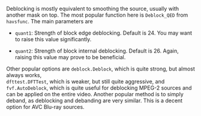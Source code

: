 Deblocking is mostly equivalent to smoothing the source, usually with
another mask on top. The most popular function here is `Deblock_QED`
from `havsfunc`. The main parameters are

-   `quant1`: Strength of block edge deblocking. Default is 24. You may
    want to raise this value significantly.

-   `quant2`: Strength of block internal deblocking. Default is 26.
    Again, raising this value may prove to be beneficial.

Other popular options are `deblock.Deblock`, which is quite strong, but
almost always works,\
`dfttest.DFTTest`, which is weaker, but still quite aggressive, and
`fvf.AutoDeblock`, which is quite useful for deblocking MPEG-2 sources
and can be applied on the entire video. Another popular method is to
simply deband, as deblocking and debanding are very similar. This is a
decent option for AVC Blu-ray sources.
